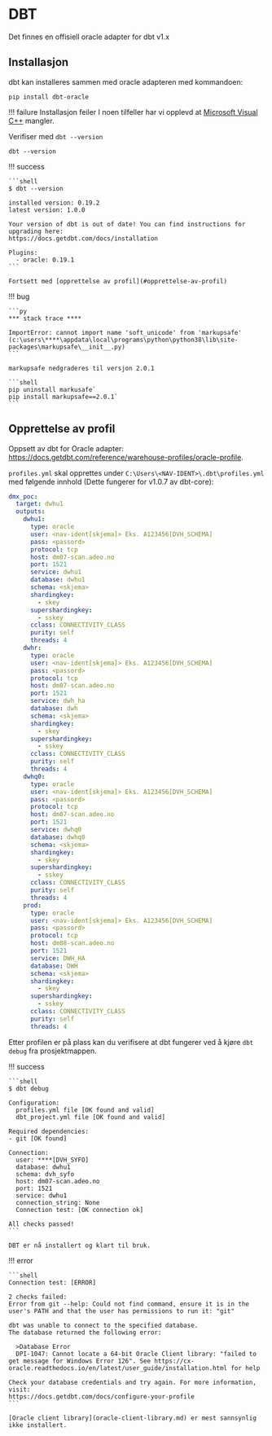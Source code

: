 # DBT

Det finnes en offisiell oracle adapter for dbt v1.x

## Installasjon

dbt kan installeres sammen med oracle adapteren med kommandoen:

```shell
pip install dbt-oracle
```

!!! failure Installasjon feiler
    I noen tilfeller har vi opplevd at [Microsoft Visual C++](https://visualstudio.microsoft.com/thank-you-downloading-visual-studio/?sku=BuildTools&rel=16microsoft-visual-c) mangler.

Verifiser med `dbt --version`

```shell
dbt --version
```

!!! success

    ```shell
    $ dbt --version

    installed version: 0.19.2
    latest version: 1.0.0

    Your version of dbt is out of date! You can find instructions for upgrading here:
    https://docs.getdbt.com/docs/installation

    Plugins:
      - oracle: 0.19.1
    ```

    Fortsett med [opprettelse av profil](#opprettelse-av-profil)

!!! bug

    ```py
    *** stack trace ****

    ImportError: cannot import name 'soft_unicode' from 'markupsafe' (c:\users\****\appdata\local\programs\python\python38\lib\site-packages\markupsafe\__init__.py)
    ```

    markupsafe nedgraderes til versjon 2.0.1

    ```shell
    pip uninstall markusafe`
    pip install markupsafe==2.0.1`
    ```

## Opprettelse av profil

Oppsett av dbt for Oracle adapter: https://docs.getdbt.com/reference/warehouse-profiles/oracle-profile.

`profiles.yml` skal opprettes under `C:\Users\<NAV-IDENT>\.dbt\profiles.yml` med følgende innhold (Dette fungerer for v1.0.7 av dbt-core):

```yaml
dmx_poc:
  target: dwhu1
  outputs:
    dwhu1:
      type: oracle
      user: <nav-ident[skjema]> Eks. A123456[DVH_SCHEMA]
      pass: <passord>
      protocol: tcp
      host: dm07-scan.adeo.no
      port: 1521
      service: dwhu1
      database: dwhu1
      schema: <skjema>
      shardingkey:
        - skey
      supershardingkey:
        - sskey
      cclass: CONNECTIVITY_CLASS
      purity: self
      threads: 4
    dwhr:
      type: oracle
      user: <nav-ident[skjema]> Eks. A123456[DVH_SCHEMA]
      pass: <passord>
      protocol: tcp
      host: dm07-scan.adeo.no
      port: 1521
      service: dwh_ha
      database: dwh
      schema: <skjema>
      shardingkey:
        - skey
      supershardingkey:
        - sskey
      cclass: CONNECTIVITY_CLASS
      purity: self
      threads: 4
    dwhq0:
      type: oracle
      user: <nav-ident[skjema]> Eks. A123456[DVH_SCHEMA]
      pass: <passord>
      protocol: tcp
      host: dm07-scan.adeo.no
      port: 1521
      service: dwhq0
      database: dwhq0
      schema: <skjema>
      shardingkey:
        - skey
      supershardingkey:
        - sskey
      cclass: CONNECTIVITY_CLASS
      purity: self
      threads: 4
    prod:
      type: oracle
      user: <nav-ident[skjema]> Eks. A123456[DVH_SCHEMA]
      pass: <passord>
      protocol: tcp
      host: dm08-scan.adeo.no
      port: 1521
      service: DWH_HA
      database: DWH
      schema: <skjema>
      shardingkey:
        - skey
      supershardingkey:
        - sskey
      cclass: CONNECTIVITY_CLASS
      purity: self
      threads: 4
```

Etter profilen er på plass kan du verifisere at dbt fungerer ved å kjøre `dbt debug` fra prosjektmappen.

!!! success

    ```shell
    $ dbt debug

    Configuration:
      profiles.yml file [OK found and valid]
      dbt_project.yml file [OK found and valid]

    Required dependencies:
    - git [OK found]

    Connection:
      user: ****[DVH_SYFO]
      database: dwhu1
      schema: dvh_syfo
      host: dm07-scan.adeo.no
      port: 1521
      service: dwhu1
      connection_string: None
      Connection test: [OK connection ok]

    All checks passed!
    ```

    DBT er nå installert og klart til bruk.

!!! error

    ```shell
    Connection test: [ERROR]

    2 checks failed:
    Error from git --help: Could not find command, ensure it is in the user's PATH and that the user has permissions to run it: "git"

    dbt was unable to connect to the specified database.
    The database returned the following error:

      >Database Error
      DPI-1047: Cannot locate a 64-bit Oracle Client library: "failed to get message for Windows Error 126". See https://cx-oracle.readthedocs.io/en/latest/user_guide/installation.html for help

    Check your database credentials and try again. For more information, visit:
    https://docs.getdbt.com/docs/configure-your-profile
    ```

    [Oracle client library](oracle-client-library.md) er mest sannsynlig ikke installert.
